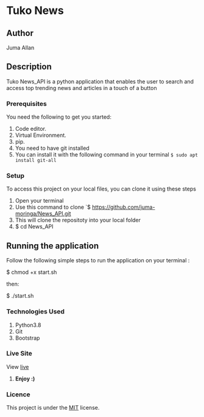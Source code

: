 # Tuko News
## Author
Juma Allan
## Description
Tuko News_API is a python application that enables the user to search and access top trending news and articles in a touch of a button

### Prerequisites
You need the following to get you started:
1. Code editor.
1. Virtual Environment.
1. pip.
1. You need to have git installed
1. You can install it with the following command in your terminal
`$ sudo apt install git-all`
### Setup
To access this project on your local files, you can clone it using these steps
1. Open your terminal
1. Use this command to clone `$ https://github.com/juma-moringa/News_API.git
1. This will clone the repositoty into your local folder
1.  $ cd News_API

## Running the application

Follow the following simple steps to run the application
  on your terminal :

  $ chmod +x start.sh

  then:

  $ ./start.sh

### Technologies Used
1. Python3.8
1. Git
1. Bootstrap
### Live Site

View [live](https://tuko-news254.herokuapp.com/)
1. __Enjoy :)__

### Licence
This project is under the  [MIT](license) license.